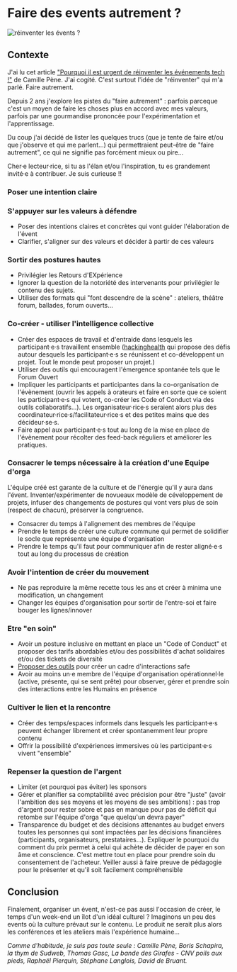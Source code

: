 # Faire des events autrement ? 
![réinventer les évents ?](https://github.com/Julia-barbelane/reflexions/blob/master/photos/reinventer-les-events.png)

## Contexte
J'ai lu cet article ["Pourquoi il est urgent de réinventer les événements tech !"](https://medium.com/futuresfestivals/r%C3%A9inventons-les-%C3%A9v%C3%A9nements-b5138da7adad) de Camille Pène. J'ai cogité. C'est surtout l'idée de "réinventer" qui m'a parlé. Faire autrement.   

Depuis 2 ans j'explore les pistes du "faire autrement" : parfois parceque c'est un moyen de faire les choses plus en accord avec mes valeurs, parfois par une gourmandise prononcée pour l'expérimentation et l'apprentissage. 

Du coup j'ai décidé de lister les quelques trucs (que je tente de faire et/ou que j'observe et qui me parlent...) qui permettraient peut-être de "faire autrement", ce qui ne signifie pas forcément mieux ou pire...

Cher·e lecteur·rice, si tu as l'élan et/ou l'inspiration, tu es grandement invité·e à contribuer. Je suis curieuse !!

### Poser une intention claire


### S'appuyer sur les valeurs à défendre
- Poser des intentions claires et concrètes qui vont guider l'élaboration de l'évent
- Clarifier, s'aligner sur des valeurs et décider à partir de ces valeurs

### Sortir des postures hautes
- Privilégier les Retours d'EXpérience 
- Ignorer la question de la notoriété des intervenants pour privilégier le contenu des sujets.
- Utiliser des formats qui "font descendre de la scène" : ateliers, théâtre forum, ballades, forum ouverts...

### Co-créer - utiliser l'intelligence collective
- Créer des espaces de travail et d'entraide dans lesquels les participant·e·s travaillent ensemble ([hackinghealth](http://hackinghealth.ca/fr/event/hacking-health-camp-hackathon-fr/) qui propose des défis autour desquels les participant·e·s se réunissent et co-développent un projet. Tout le monde peut proposer un projet.)
- Utiliser des outils qui encouragent l'émergence spontanée tels que le Forum Ouvert
- Impliquer les participants et participantes dans la co-organisation de l'évènement (ouvrir les appels à orateurs et faire en sorte que ce soient les participant·e·s qui votent, co-créer les Code of Conduct via des outils collaboratifs...). Les organisateur·rice·s seraient alors plus des coordinateur·rice·s/facilitateur·rice·s et des petites mains que des décideur·se·s.
- Faire appel aux participant·e·s tout au long de la mise en place de l'évènement pour récolter des feed-back réguliers et améliorer les pratiques.

### Consacrer le temps nécessaire à la création d'une Equipe d'orga 
L'équipe créé est garante de la culture et de l'énergie qu'il y aura dans l'évent. Inventer/expérimenter de novueaux modèle de céveloppement de projets, infuser des changements de postures qui vont vers plus de soin (respect de chacun), préserver la congruence. 
- Consacrer du temps à l'alignement des membres de l'équipe
- Prendre le temps de créer une culture commune qui permet de solidifier le socle que représente une équipe d'organisation
- Prendre le temps qu'il faut pour communiquer afin de rester aligné·e·s tout au long du processus de création

### Avoir l'intention de créer du mouvement
- Ne pas reproduire la même recette tous les ans et créer à minima une modification, un changement
- Changer les équipes d'organisation pour sortir de l'entre-soi et faire bouger les lignes/innover

### Etre "en soin"
- Avoir un posture inclusive en mettant en place un "Code of Conduct" et proposer des tarifs abordables et/ou des possibilités d'achat solidaires et/ou des tickets de diversité
- [Proposer des outils](https://github.com/Julia-barbelane/reflexions/blob/master/chantiers/creer-un-cadre-de-collaboration-safe.md) pour créer un cadre d'interactions safe
- Avoir au moins un·e membre de l'équipe d'organisation opérationnel·le (active, présente, qui se sent prête) pour observer, gérer et prendre soin des interactions entre les Humains en présence 

### Cultiver le lien et la rencontre 
- Créer des temps/espaces informels dans lesquels les participant·e·s peuvent échanger librement et créer spontanemment leur propre contenu
- Offrir la possibilité d'expériences immersives où les participant·e·s vivent "ensemble"

### Repenser la question de l'argent
- Limiter (et pourquoi pas éviter) les sponsors
- Gérer et planifier sa comptabilité avec précision pour être "juste" (avoir l'ambition des ses moyens et les moyens de ses ambitions) : pas trop d'argent pour rester sobre et pas en manque pour pas de déficit qui retombe sur l'équipe d'orga "que quelqu'un devra payer"
- Transparence du budget et des décisions attenantes au budget envers toutes les personnes qui sont impactées par les décisions financières (participants, organisateurs, prestataires...). Expliquer le pourquoi du comment du prix permet à celui qui achète de décider de payer en son âme et conscience. C'est mettre tout en place pour prendre soin du consentement de l'acheteur. Veiller aussi à faire preuve de pédagogie pour le présenter et qu'il soit facilement compréhensible


## Conclusion
Finalement, organiser un évent, n'est-ce pas aussi l'occasion de créer, le temps d'un week-end un îlot d'un idéal culturel ? Imaginons un peu des events où la culture prévaut sur le contenu. Le produit ne serait plus alors les conférences et les ateliers mais l'expérience humaine... 

*Comme d'habitude, je suis pas toute seule : Camille Pène, Boris Schapira, la thym de Sudweb, Thomas Gasc, La bande des Girafes - CNV poils aux pieds, Raphaël Pierquin, Stéphane Langlois, David de Bruant.*

